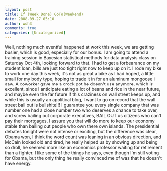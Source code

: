 ```yaml
---
layout: post
title: If (Week Done) GoTo(Weekend)
date: 2008-09-27 05:10
author: woh3
comments: true
categories: [Uncategorized]
---
```

Well, nothing much eventful happened at work this week, we are getting busier, which is good, especially for our bonus. I am going to attend a training session in Bayesian statistical methods for data analysis class on Saturday Oct 4th, looking forward to that. I had to get a forbearance on my student loan, bills are just too tight right now to keep up on it. I rode my bike to work one day this week, it's not as great a bike as I had hoped, a little small for my body type, hoping to trade it in for an aluminum mongoose i saw. A coworker gave me a crock pot he doesn't use anymore, which is excellent, since I anticipate eating a lot of beans and rice in the near future, and maybe even the far future if this craziness on wall street keeps up, and while this is usually an apolitical blog, I want to go on record that the wall street bail out is bullshite!!! I guarantee you every single company that was number one had a close number two who deserves a chance to take over, and screw bailing out corporate executives, BAIL OUT us citizens who can't pay their mortgages, I assure you that will do more to keep our economy stable than bailing out people who own there own islands. The presidential debates tonight were not intense or exciting, but the difference was clear, Obama won, I think the word count was leaning in an obvious direction, and McCain looked old and tired, he really helped us by showing up and being so droll, he seemed more like an economics professor waiting for retirement than a fighter. I like some of the things he says, even though I'm still voting for Obama, but the only thing he really convinced me of was that he doesn't have energy.
